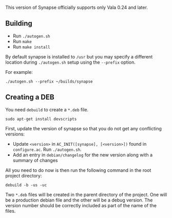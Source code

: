 This version of Synapse officially supports only Vala 0.24 and later.

Building
--------

* Run `./autogen.sh`
* Run `make`
* Run `make install`

By default synapse is installed to `/usr` but you may specify a different location during `./autogen.sh` setup using the `--prefix` option.

For example:

`./autogen.sh --prefix ~/builds/synapse`

Creating a DEB
--------------

You need `debuild` to create a `*.deb` file.

```
sudo apt-get install devscripts
```

First, update the version of synapse so that you do not get any conflicting versions:

* Update `<version>` in `AC_INIT([synapse], [<version>])` found in `configure.ac`. Run `./autogen.sh`.
* Add an entry in `debian/changelog` for the new version along with a summary of changes

All you need to do now is then run the following command in the root project directory:

```
debuild -b -us -uc
```

Two `*.deb` files will be created in the parent directory of the project. One will be a production
debian file and the other will be a debug version. The version number should be correctly included
as part of the name of the files.
